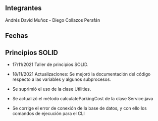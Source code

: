
## Integrantes 
Andrés David Muñoz - Diego Collazos Perafán 

Fechas
---
Principios SOLID 
---
- 17/11/2021 Taller de principios SOLID.

- 18/11/2021 Actualizaciones: Se mejoró la documentación del código respecto a las variables y algunos subprocesos.
- Se suprimió el uso de la clase Utilities. 
- Se actualizó el método calculateParkingCost de la clase Service.java 	 
- Se corrige el error de conexión de la base de datos, y con ello los comandos de ejecución para el CLI 

